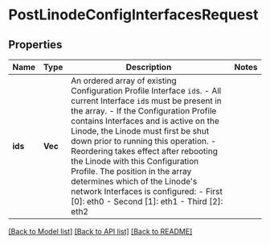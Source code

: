 # PostLinodeConfigInterfacesRequest

## Properties

Name | Type | Description | Notes
------------ | ------------- | ------------- | -------------
**ids** | **Vec<i32>** | An ordered array of existing Configuration Profile Interface `id`s.  - All current Interface `id`s must be present in the array. - If the Configuration Profile contains Interfaces and is active on the Linode, the Linode must first be shut down prior to running this operation. - Reordering takes effect after rebooting the Linode with this Configuration Profile.  The position in the array determines which of the Linode's network Interfaces is configured:  - First [0]:  eth0 - Second [1]: eth1 - Third [2]:  eth2 | 

[[Back to Model list]](../README.md#documentation-for-models) [[Back to API list]](../README.md#documentation-for-api-endpoints) [[Back to README]](../README.md)


